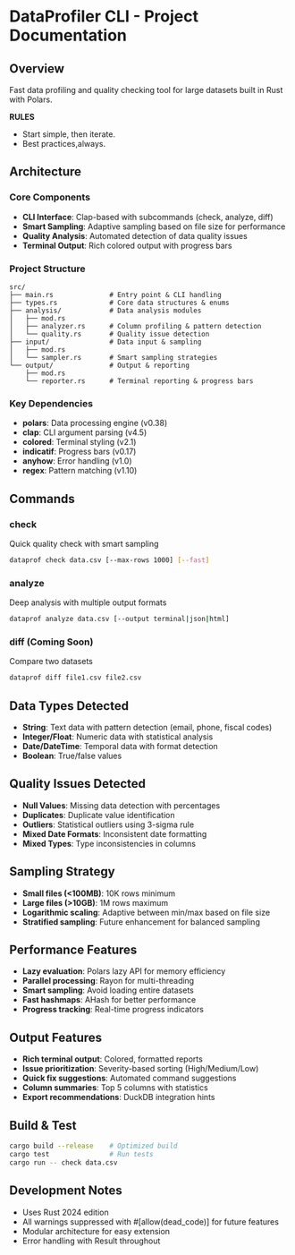 # DataProfiler CLI - Project Documentation

## Overview

Fast data profiling and quality checking tool for large datasets built in Rust with Polars.

**RULES**

- Start simple, then iterate.
- Best practices,always.

## Architecture

### Core Components

- **CLI Interface**: Clap-based with subcommands (check, analyze, diff)
- **Smart Sampling**: Adaptive sampling based on file size for performance
- **Quality Analysis**: Automated detection of data quality issues
- **Terminal Output**: Rich colored output with progress bars

### Project Structure

```
src/
├── main.rs              # Entry point & CLI handling
├── types.rs             # Core data structures & enums
├── analysis/            # Data analysis modules
│   ├── mod.rs
│   ├── analyzer.rs      # Column profiling & pattern detection
│   └── quality.rs       # Quality issue detection
├── input/               # Data input & sampling
│   ├── mod.rs
│   └── sampler.rs       # Smart sampling strategies
└── output/              # Output & reporting
    ├── mod.rs
    └── reporter.rs      # Terminal reporting & progress bars
```

### Key Dependencies

- **polars**: Data processing engine (v0.38)
- **clap**: CLI argument parsing (v4.5)
- **colored**: Terminal styling (v2.1)
- **indicatif**: Progress bars (v0.17)
- **anyhow**: Error handling (v1.0)
- **regex**: Pattern matching (v1.10)

## Commands

### check

Quick quality check with smart sampling

```bash
dataprof check data.csv [--max-rows 1000] [--fast]
```

### analyze

Deep analysis with multiple output formats

```bash
dataprof analyze data.csv [--output terminal|json|html]
```

### diff (Coming Soon)

Compare two datasets

```bash
dataprof diff file1.csv file2.csv
```

## Data Types Detected

- **String**: Text data with pattern detection (email, phone, fiscal codes)
- **Integer/Float**: Numeric data with statistical analysis
- **Date/DateTime**: Temporal data with format detection
- **Boolean**: True/false values

## Quality Issues Detected

- **Null Values**: Missing data detection with percentages
- **Duplicates**: Duplicate value identification
- **Outliers**: Statistical outliers using 3-sigma rule
- **Mixed Date Formats**: Inconsistent date formatting
- **Mixed Types**: Type inconsistencies in columns

## Sampling Strategy

- **Small files (<100MB)**: 10K rows minimum
- **Large files (>10GB)**: 1M rows maximum
- **Logarithmic scaling**: Adaptive between min/max based on file size
- **Stratified sampling**: Future enhancement for balanced sampling

## Performance Features

- **Lazy evaluation**: Polars lazy API for memory efficiency
- **Parallel processing**: Rayon for multi-threading
- **Smart sampling**: Avoid loading entire datasets
- **Fast hashmaps**: AHash for better performance
- **Progress tracking**: Real-time progress indicators

## Output Features

- **Rich terminal output**: Colored, formatted reports
- **Issue prioritization**: Severity-based sorting (High/Medium/Low)
- **Quick fix suggestions**: Automated command suggestions
- **Column summaries**: Top 5 columns with statistics
- **Export recommendations**: DuckDB integration hints

## Build & Test

```bash
cargo build --release    # Optimized build
cargo test               # Run tests
cargo run -- check data.csv
```

## Development Notes

- Uses Rust 2024 edition
- All warnings suppressed with #[allow(dead_code)] for future features
- Modular architecture for easy extension
- Error handling with Result<T> throughout
